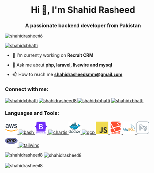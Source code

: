 <h1 align="center">Hi 👋, I'm Shahid Rasheed</h1>
<h3 align="center">A passionate backend developer from Pakistan</h3>

<p align="left"> <img src="https://komarev.com/ghpvc/?username=shahidrasheed8&label=Profile%20views&color=0e75b6&style=flat" alt="shahidrasheed8" /> </p>

<p align="left"> <a href="https://twitter.com/shahidxbhatti" target="blank"><img src="https://img.shields.io/twitter/follow/shahidxbhatti?logo=twitter&style=for-the-badge" alt="shahidxbhatti" /></a> </p>

- 🔭 I’m currently working on **Recruit CRM**

- 💬 Ask me about **php, laravel, livewire and mysql**

- 📫 How to reach me **shahidrasheedsmm@gmail.com**

<h3 align="left">Connect with me:</h3>
<p align="left">
<a href="https://twitter.com/shahidxbhatti" target="blank"><img align="center" src="https://raw.githubusercontent.com/rahuldkjain/github-profile-readme-generator/master/src/images/icons/Social/twitter.svg" alt="shahidxbhatti" height="30" width="40" /></a>
<a href="https://linkedin.com/in/shahidrasheed8" target="blank"><img align="center" src="https://raw.githubusercontent.com/rahuldkjain/github-profile-readme-generator/master/src/images/icons/Social/linked-in-alt.svg" alt="shahidrasheed8" height="30" width="40" /></a>
<a href="https://fb.com/shahidxbhatti" target="blank"><img align="center" src="https://raw.githubusercontent.com/rahuldkjain/github-profile-readme-generator/master/src/images/icons/Social/facebook.svg" alt="shahidxbhatti" height="30" width="40" /></a>
<a href="https://instagram.com/shahidxbhatti" target="blank"><img align="center" src="https://raw.githubusercontent.com/rahuldkjain/github-profile-readme-generator/master/src/images/icons/Social/instagram.svg" alt="shahidxbhatti" height="30" width="40" /></a>
</p>

<h3 align="left">Languages and Tools:</h3>
<p align="left"> <a href="https://aws.amazon.com" target="_blank" rel="noreferrer"> <img src="https://raw.githubusercontent.com/devicons/devicon/master/icons/amazonwebservices/amazonwebservices-original-wordmark.svg" alt="aws" width="40" height="40"/> </a> <a href="https://www.gnu.org/software/bash/" target="_blank" rel="noreferrer"> <img src="https://www.vectorlogo.zone/logos/gnu_bash/gnu_bash-icon.svg" alt="bash" width="40" height="40"/> </a> <a href="https://getbootstrap.com" target="_blank" rel="noreferrer"> <img src="https://raw.githubusercontent.com/devicons/devicon/master/icons/bootstrap/bootstrap-plain-wordmark.svg" alt="bootstrap" width="40" height="40"/> </a> <a href="https://www.chartjs.org" target="_blank" rel="noreferrer"> <img src="https://www.chartjs.org/media/logo-title.svg" alt="chartjs" width="40" height="40"/> </a> <a href="https://www.docker.com/" target="_blank" rel="noreferrer"> <img src="https://raw.githubusercontent.com/devicons/devicon/master/icons/docker/docker-original-wordmark.svg" alt="docker" width="40" height="40"/> </a> <a href="https://cloud.google.com" target="_blank" rel="noreferrer"> <img src="https://www.vectorlogo.zone/logos/google_cloud/google_cloud-icon.svg" alt="gcp" width="40" height="40"/> </a> <a href="https://developer.mozilla.org/en-US/docs/Web/JavaScript" target="_blank" rel="noreferrer"> <img src="https://raw.githubusercontent.com/devicons/devicon/master/icons/javascript/javascript-original.svg" alt="javascript" width="40" height="40"/> </a> <a href="https://laravel.com/" target="_blank" rel="noreferrer"> <img src="https://raw.githubusercontent.com/devicons/devicon/master/icons/laravel/laravel-plain-wordmark.svg" alt="laravel" width="40" height="40"/> </a> <a href="https://www.mysql.com/" target="_blank" rel="noreferrer"> <img src="https://raw.githubusercontent.com/devicons/devicon/master/icons/mysql/mysql-original-wordmark.svg" alt="mysql" width="40" height="40"/> </a> <a href="https://www.photoshop.com/en" target="_blank" rel="noreferrer"> <img src="https://raw.githubusercontent.com/devicons/devicon/master/icons/photoshop/photoshop-line.svg" alt="photoshop" width="40" height="40"/> </a> <a href="https://www.php.net" target="_blank" rel="noreferrer"> <img src="https://raw.githubusercontent.com/devicons/devicon/master/icons/php/php-original.svg" alt="php" width="40" height="40"/> </a> <a href="https://tailwindcss.com/" target="_blank" rel="noreferrer"> <img src="https://www.vectorlogo.zone/logos/tailwindcss/tailwindcss-icon.svg" alt="tailwind" width="40" height="40"/> </a> </p>

<p><img align="left" src="https://github-readme-stats.vercel.app/api/top-langs?username=shahidrasheed8&show_icons=true&locale=en&layout=compact" alt="shahidrasheed8" /></p>

<p>&nbsp;<img align="center" src="https://github-readme-stats.vercel.app/api?username=shahidrasheed8&show_icons=true&locale=en" alt="shahidrasheed8" /></p>

<p><img align="center" src="https://github-readme-streak-stats.herokuapp.com/?user=shahidrasheed8&" alt="shahidrasheed8" /></p>

